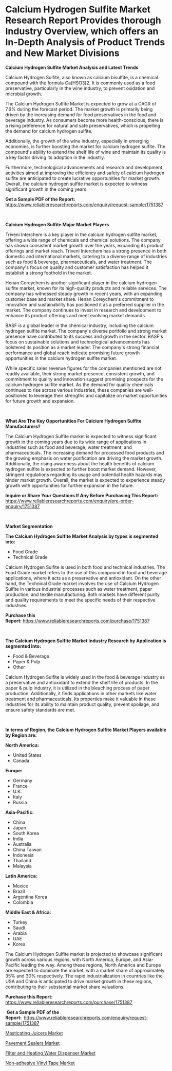<p><h1>Calcium Hydrogen Sulfite Market Research Report Provides thorough Industry Overview, which offers an In-Depth Analysis of Product Trends and New Market Divisions</h1></p><p><strong>Calcium Hydrogen Sulfite Market Analysis and Latest Trends</strong></p>
<p><p>Calcium Hydrogen Sulfite, also known as calcium bisulfite, is a chemical compound with the formula Ca(HSO3)2. It is commonly used as a food preservative, particularly in the wine industry, to prevent oxidation and microbial growth.</p><p>The Calcium Hydrogen Sulfite Market is expected to grow at a CAGR of 7.6% during the forecast period. The market growth is primarily being driven by the increasing demand for food preservatives in the food and beverage industry. As consumers become more health-conscious, there is a rising preference for natural and safe preservatives, which is propelling the demand for calcium hydrogen sulfite.</p><p>Additionally, the growth of the wine industry, especially in emerging economies, is further boosting the market for calcium hydrogen sulfite. The compound's ability to extend the shelf life of wine and maintain its quality is a key factor driving its adoption in the industry.</p><p>Furthermore, technological advancements and research and development activities aimed at improving the efficiency and safety of calcium hydrogen sulfite are anticipated to create lucrative opportunities for market growth. Overall, the calcium hydrogen sulfite market is expected to witness significant growth in the coming years.</p></p>
<p><strong>Get a Sample PDF of the Report:&nbsp;</strong> <a href="https://www.reliableresearchreports.com/enquiry/request-sample/1751387">https://www.reliableresearchreports.com/enquiry/request-sample/1751387</a></p>
<p>&nbsp;</p>
<p><strong>Calcium Hydrogen Sulfite Major Market Players</strong></p>
<p><p>Triveni Interchem is a key player in the calcium hydrogen sulfite market, offering a wide range of chemicals and chemical solutions. The company has shown consistent market growth over the years, expanding its product offerings and market reach. Triveni Interchem has a strong presence in both domestic and international markets, catering to a diverse range of industries such as food & beverage, pharmaceuticals, and water treatment. The company's focus on quality and customer satisfaction has helped it establish a strong foothold in the market.</p><p>Henan Coreychem is another significant player in the calcium hydrogen sulfite market, known for its high-quality products and reliable services. The company has witnessed steady growth in recent years, with an expanding customer base and market share. Henan Coreychem's commitment to innovation and sustainability has positioned it as a preferred supplier in the market. The company continues to invest in research and development to enhance its product offerings and meet evolving market demands.</p><p>BASF is a global leader in the chemical industry, including the calcium hydrogen sulfite market. The company's diverse portfolio and strong market presence have contributed to its success and growth in the sector. BASF's focus on sustainable solutions and technological advancements has bolstered its position as a market leader. The company's strong financial performance and global reach indicate promising future growth opportunities in the calcium hydrogen sulfite market.</p><p>While specific sales revenue figures for the companies mentioned are not readily available, their strong market presence, consistent growth, and commitment to quality and innovation suggest promising prospects for the calcium hydrogen sulfite market. As the demand for quality chemicals continues to rise across various industries, these companies are well-positioned to leverage their strengths and capitalize on market opportunities for future growth and expansion.</p></p>
<p>&nbsp;</p>
<p><strong>What Are The Key Opportunities For Calcium Hydrogen Sulfite Manufacturers?</strong></p>
<p><p>The Calcium Hydrogen Sulfite market is expected to witness significant growth in the coming years due to its wide range of applications in industries such as food and beverage, water treatment, and pharmaceuticals. The increasing demand for processed food products and the growing emphasis on water purification are driving the market growth. Additionally, the rising awareness about the health benefits of calcium hydrogen sulfite is expected to further boost market demand. However, stringent regulations regarding its usage and potential health hazards may hinder market growth. Overall, the market is expected to experience steady growth with opportunities for further expansion in the future.</p></p>
<p><strong>Inquire or Share Your Questions If Any Before Purchasing This Report:</strong> <a href="https://www.reliableresearchreports.com/enquiry/pre-order-enquiry/1751387">https://www.reliableresearchreports.com/enquiry/pre-order-enquiry/1751387</a></p>
<p>&nbsp;</p>
<p><strong>Market Segmentation</strong></p>
<p><strong>The Calcium Hydrogen Sulfite Market Analysis by types is segmented into:</strong></p>
<p><ul><li>Food Grade</li><li>Technical Grade</li></ul></p>
<p><p>Calcium Hydrogen Sulfite is used in both food and technical industries. The Food Grade market refers to the use of this compound in food and beverage applications, where it acts as a preservative and antioxidant. On the other hand, the Technical Grade market involves the use of Calcium Hydrogen Sulfite in various industrial processes such as water treatment, paper production, and textile manufacturing. Both markets have different purity and quality requirements to meet the specific needs of their respective industries.</p></p>
<p><strong>Purchase this Report:&nbsp;</strong><a href="https://www.reliableresearchreports.com/purchase/1751387">https://www.reliableresearchreports.com/purchase/1751387</a></p>
<p>&nbsp;</p>
<p><strong>The Calcium Hydrogen Sulfite Market Industry Research by Application is segmented into:</strong></p>
<p><ul><li>Food & Beverage</li><li>Paper & Pulp</li><li>Other</li></ul></p>
<p><p>Calcium Hydrogen Sulfite is widely used in the food & beverage industry as a preservative and antioxidant to extend the shelf life of products. In the paper & pulp industry, it is utilized in the bleaching process of paper production. Additionally, it finds applications in other markets like water treatment and pharmaceuticals. Its properties make it valuable in these industries for its ability to maintain product quality, prevent spoilage, and ensure safety standards are met.</p></p>
<p>&nbsp;</p>
<p><strong>In terms of Region, the Calcium Hydrogen Sulfite Market Players available by Region are:</strong></p>
<p>
    <p> <strong> North America: </strong>
        <ul>
            <li>United States</li>
            <li>Canada</li>
        </ul>
        </p> 
    <p> <strong> Europe: </strong>
        <ul>
            <li>Germany</li>
            <li>France</li>
            <li>U.K.</li>
            <li>Italy</li>
            <li>Russia</li>
        </ul>
        </p> 
    <p> <strong> Asia-Pacific: </strong>
        <ul>
            <li>China</li>
            <li>Japan</li>
            <li>South Korea</li>
            <li>India</li>
            <li>Australia</li>
            <li>China Taiwan</li>
            <li>Indonesia</li>
            <li>Thailand</li>
            <li>Malaysia</li>
        </ul>
        </p> 
    <p> <strong> Latin America: </strong>
        <ul>
            <li>Mexico</li>
            <li>Brazil</li>
            <li>Argentina Korea</li>
            <li>Colombia</li>
        </ul>
        </p> 
    <p> <strong> Middle East & Africa: </strong>
        <ul>
            <li>Turkey</li>
            <li>Saudi</li>
            <li>Arabia</li>
            <li>UAE</li>
            <li>Korea</li>
        </ul>
    </p>
    </p>
<p><p>The Calcium Hydrogen Sulfite market is projected to showcase significant growth across various regions, with North America, Europe, and Asia-Pacific leading the way. Among these regions, North America and Europe are expected to dominate the market, with a market share of approximately 35% and 30% respectively. The rapid industrialization in countries like the USA and China is anticipated to drive market growth in these regions, contributing to their substantial market share valuations.</p></p>
<p><strong>Purchase this Report: </strong><a href="https://www.reliableresearchreports.com/purchase/1751387">https://www.reliableresearchreports.com/purchase/1751387</a></p>
<p>&nbsp;<strong>Get a Sample PDF of the Report:&nbsp;&nbsp;</strong><a href="https://www.reliableresearchreports.com/enquiry/request-sample/1751387">https://www.reliableresearchreports.com/enquiry/request-sample/1751387</a></p>
<p><strong></strong></p>
<p><p><a href="https://view.publitas.com/reportprime-1/masticating-juicers-market-size-growing-and-forecasted-for-period-from-2023-2030-and-provides-complete-market-analysis-of-this-market/">Masticating Juicers Market</a></p><p><a href="https://view.publitas.com/reportprime-1/pavement-sealers-market-size-focuses-on-market-dynamics-in-depth-analysis-and-future-projections-of-its-market-forecasted-for-period-from-2023-to-2030/">Pavement Sealers Market</a></p><p><a href="https://view.publitas.com/reportprime-1/insights-into-filter-and-heating-water-dispenser-market-size-analysing-market-share-trends-and-growth-from-2023-to-2030/">Filter and Heating Water Dispenser Market</a></p><p><a href="https://picayune-night-cbd.notion.site/Non-adhesive-Vinyl-Tape-Market-Size-Growth-and-Forecast-from-2024-2031-d4165eb75b4347ccb2aa5e165ea3606f">Non-adhesive Vinyl Tape Market</a></p></p>